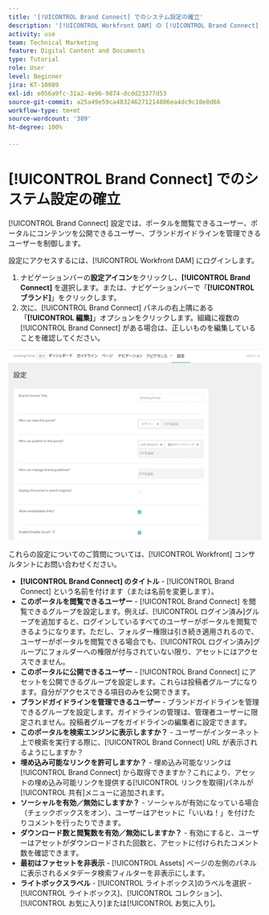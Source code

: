 ```yaml
---
title: '[!UICONTROL Brand Connect] でのシステム設定の確立'
description: '[!UICONTROL Workfront DAM] の [!UICONTROL Brand Connect] でシステム設定を確立する方法について説明します。'
activity: use
team: Technical Marketing
feature: Digital Content and Documents
type: Tutorial
role: User
level: Beginner
jira: KT-10089
exl-id: e056a9fc-31a2-4e96-9874-dcdd23377d53
source-git-commit: a25a49e59ca483246271214886ea4dc9c10e8d66
workflow-type: tm+mt
source-wordcount: '389'
ht-degree: 100%

---
```


# [!UICONTROL Brand Connect] でのシステム設定の確立

[!UICONTROL Brand Connect] 設定では、ポータルを閲覧できるユーザー、ポータルにコンテンツを公開できるユーザー、ブランドガイドラインを管理できるユーザーを制御します。

設定にアクセスするには、[!UICONTROL Workfront DAM] にログインします。

1. ナビゲーションバーの&#x200B;**設定アイコン**&#x200B;をクリックし、**[!UICONTROL Brand Connect]** を選択します。または、ナビゲーションバーで「**[!UICONTROL ブランド]**」をクリックします。
1. 次に、[!UICONTROL Brand Connect] パネルの右上隅にある「**[!UICONTROL 編集]**」オプションをクリックします。組織に複数の [!UICONTROL Brand Connect] がある場合は、正しいものを編集していることを確認してください。

![Brand Connect 設定パネルのスクリーンショット](assets/01-brand-portal-settings.png)

これらの設定についてのご質問については、[!UICONTROL Workfront] コンサルタントにお問い合わせください。

* **[!UICONTROL Brand Connect] のタイトル** - [!UICONTROL Brand Connect] という名前を付けます（または名前を変更します）。
* **このポータルを閲覧できるユーザー** - [!UICONTROL Brand Connect] を閲覧できるグループを設定します。例えば、[!UICONTROL ログイン済み]グループを追加すると、ログインしているすべてのユーザーがポータルを閲覧できるようになります。ただし、フォルダー権限は引き続き適用されるので、ユーザーがポータルを閲覧できる場合でも、[!UICONTROL ログイン済み]グループにフォルダーへの権限が付与されていない限り、アセットにはアクセスできません。
* **このポータルに公開できるユーザー** - [!UICONTROL Brand Connect] にアセットを公開できるグループを設定します。これらは投稿者グループになります。自分がアクセスできる項目のみを公開できます。
* **ブランドガイドラインを管理できるユーザー** - ブランドガイドラインを管理できるグループを設定します。ガイドラインの管理は、管理者ユーザーに限定されません。投稿者グループをガイドラインの編集者に設定できます。
* **このポータルを検索エンジンに表示しますか？** - ユーザーがインターネット上で検索を実行する際に、[!UICONTROL Brand Connect] URL が表示されるようにしますか？
* **埋め込み可能なリンクを許可しますか？** - 埋め込み可能なリンクは [!UICONTROL Brand Connect] から取得できますか？これにより、アセットの埋め込み可能リンクを提供する[!UICONTROL リンクを取得]パネルが[!UICONTROL 共有]メニューに追加されます。
* **ソーシャルを有効／無効にしますか？** - ソーシャルが有効になっている場合（チェックボックスをオン）、ユーザーはアセットに「いいね！」を付けたりコメントを行ったりできます。
* **ダウンロード数と閲覧数を有効／無効にしますか？** - 有効にすると、ユーザーはアセットがダウンロードされた回数と、アセットに付けられたコメント数を確認できます。
* **最初はファセットを非表示** - [!UICONTROL Assets] ページの左側のパネルに表示されるメタデータ検索フィルターを非表示にします。
* **ライトボックスラベル** - [!UICONTROL ライトボックス]のラベルを選択 - [!UICONTROL ライトボックス]、[!UICONTROL コレクション]、[!UICONTROL お気に入り]または[!UICONTROL お気に入り]。
